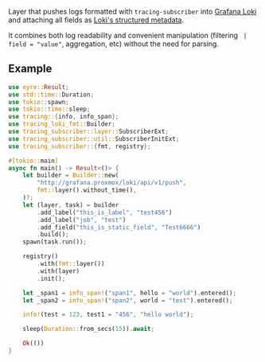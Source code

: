 Layer that pushes logs formatted with `tracing-subscriber` into [Grafana Loki](https://grafana.com/oss/loki/) and
attaching all fields
as [Loki's structured metadata](https://grafana.com/docs/loki/latest/get-started/labels/structured-metadata/).

It combines both log readability and convenient manipulation (filtering ` | field = "value"`, aggregation, etc)
without the need for parsing.

Example
---

```rust
use eyre::Result;
use std::time::Duration;
use tokio::spawn;
use tokio::time::sleep;
use tracing::{info, info_span};
use tracing_loki_fmt::Builder;
use tracing_subscriber::layer::SubscriberExt;
use tracing_subscriber::util::SubscriberInitExt;
use tracing_subscriber::{fmt, registry};

#[tokio::main]
async fn main() -> Result<()> {
    let builder = Builder::new(
        "http://grafana.proxmox/loki/api/v1/push",
        fmt::layer().without_time(),
    )?;
    let (layer, task) = builder
        .add_label("this_is_label", "test456")
        .add_label("job", "test")
        .add_field("this_is_static_field", "Test6666")
        .build();
    spawn(task.run());

    registry()
        .with(fmt::layer())
        .with(layer)
        .init();

    let _span1 = info_span!("span1", hello = "world").entered();
    let _span2 = info_span!("span2", world = "test").entered();

    info!(test = 123, test1 = "456", "hello world");

    sleep(Duration::from_secs(15)).await;

    Ok(())
}
```
